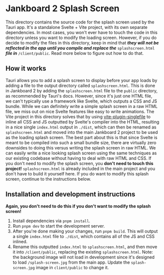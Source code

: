 # Jankboard 2 Splash Screen

This directory contains the source code for the splash screen used by the Tauri
app. It's a standalone Svelte + Vite project, with its own separate
dependencies. In most cases, you won't ever have to touch the code in this
directory unless you want to modify the loading screen. However, if you do
decide to modify the files in this directory, keep in mind that **_they will not
be reflected in the app until you compile and replace the_** `splashscreen.html`
**_file in_** `/client/public`. Read more below to figure out how to do that.

## How it works

Tauri allows you to add a splash screen to display before your app loads by
adding a file to the output directory called `splashscreen.html`. This is done
in Jankboard 2 by adding the `splashscreen.html` file to the `public` directory,
as recommended by Tauri's docs. However, since it's just one HTML file, we can't
typically use a framework like Svelte, which outputs a CSS and JS bundle. While
we can definitely write a simple splash screen in a raw HTML file, we miss out
on nice Svelte features like easy to write animations. The Vite project in this
directory solves that by using
[vite-plugin-singlefile](https://github.com/richardtallent/vite-plugin-singlefile)
to inline all CSS and JS outputted by Svelte's compiler into the HTML, resulting
in a nice single `index.html` output in `./dist`, which can then be renamed as
`splashscreen.html` and moved into the main Jankboard 2 project to be used as
the loading splash screen. The best part about this is that since Svelte is
meant to be compiled into such a small bundle size, there are virtually zero
downsides to doing this versus writing the splash screen in raw HTML. We can
easily write a nice looking splash screen using the same techniques as our
existing codebase without having to deal with raw HTML and CSS. If you don't
need to modify the splash screen, you **don't need to touch this project!**
`splashscreen.html` is already included in the main project and you don't have
to build it yourself here. If you do want to modify this splash screen, continue
to the instructions below.

## Installation and development instructions

**Again, you don't need to do this if you don't want to modify the splash
screen!**

1. Install dependencies via `pnpm install`.
2. Run `pnpm dev` to start the development server.
3. After you're done making your changes, run `pnpm build`. This will output a
   single `index.html` file to `./dist`, which contains all of the JS and CSS
   inlined.
4. Rename this outputted `index.html` to `splashscreen.html`, and then move it
   into `/client/public`, replacing the existing `splashscreen.html`.
   Note: the background image will not load in development since it's designed to load `/splash-screen.jpg` from the main app. Update the `splash-screen.jpg` image in `client/public` to change it.
